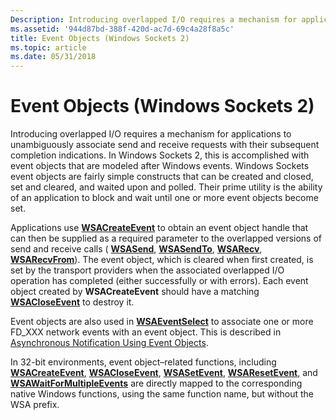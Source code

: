 ```yaml
---
Description: Introducing overlapped I/O requires a mechanism for applications to unambiguously associate send and receive requests with their subsequent completion indications.
ms.assetid: '944d87bd-388f-420d-ac7d-69c4a28f8a5c'
title: Event Objects (Windows Sockets 2)
ms.topic: article
ms.date: 05/31/2018
---
```


# Event Objects (Windows Sockets 2)

Introducing overlapped I/O requires a mechanism for applications to unambiguously associate send and receive requests with their subsequent completion indications. In Windows Sockets 2, this is accomplished with event objects that are modeled after Windows events. Windows Sockets event objects are fairly simple constructs that can be created and closed, set and cleared, and waited upon and polled. Their prime utility is the ability of an application to block and wait until one or more event objects become set.

Applications use [**WSACreateEvent**](/windows/desktop/api/Winsock2/nf-winsock2-wsacreateevent) to obtain an event object handle that can then be supplied as a required parameter to the overlapped versions of send and receive calls ( [**WSASend**](/windows/desktop/api/Winsock2/nf-winsock2-wsasend), [**WSASendTo**](/windows/desktop/api/Winsock2/nf-winsock2-wsasendto), [**WSARecv**](/windows/desktop/api/Winsock2/nf-winsock2-wsarecv), [**WSARecvFrom**](/windows/desktop/api/Winsock2/nf-winsock2-wsarecvfrom)). The event object, which is cleared when first created, is set by the transport providers when the associated overlapped I/O operation has completed (either successfully or with errors). Each event object created by **WSACreateEvent** should have a matching [**WSACloseEvent**](/windows/desktop/api/Winsock2/nf-winsock2-wsacloseevent) to destroy it.

Event objects are also used in [**WSAEventSelect**](/windows/desktop/api/Winsock2/nf-winsock2-wsaeventselect) to associate one or more FD\_XXX network events with an event object. This is described in [Asynchronous Notification Using Event Objects](asynchronous-notification-using-event-objects-2.md).

In 32-bit environments, event object–related functions, including [**WSACreateEvent**](/windows/desktop/api/Winsock2/nf-winsock2-wsacreateevent), [**WSACloseEvent**](/windows/desktop/api/Winsock2/nf-winsock2-wsacloseevent), [**WSASetEvent**](/windows/desktop/api/Winsock2/nf-winsock2-wsasetevent), [**WSAResetEvent**](/windows/desktop/api/Winsock2/nf-winsock2-wsaresetevent), and [**WSAWaitForMultipleEvents**](/windows/desktop/api/Winsock2/nf-winsock2-wsawaitformultipleevents) are directly mapped to the corresponding native Windows functions, using the same function name, but without the WSA prefix.

 

 



